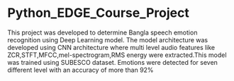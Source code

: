 # Python_EDGE_Course_Project

This project was developed to determine Bangla speech emotion recognition using Deep Learning model. The model architecture was developed using CNN architecture where multi level audio features like ZCR,STFT,MFCC,mel-spectrogram,RMS energy were extracted.This model was trained using SUBESCO dataset. Emotions were detected for seven different level with an accuracy of more than 92%  

